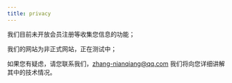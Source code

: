 ```yaml
---
title: privacy
---
```


我们目前未开放会员注册等收集您信息的功能；

我们的网站为非正式网站，正在测试中；

如果您有疑虑，请您联系我们，zhang-nianqiang@qq.com 我们将向您详细讲解其中的技术情况。
